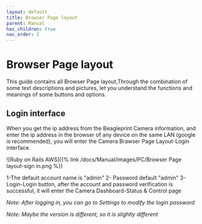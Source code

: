 ```yaml
---
layout: default
title: Browser Page layout
parent: Manual
has_children: true
nav_order: 2
---
```


# Browser Page layout

This guide contains all Browser Page layout,Through the combination of some text descriptions and pictures, let you understand the functions and meanings of some buttons and options.

## Login interface

When you get the ip address from the Beagleprint Camera information, and enter the ip address in the browser of any device on the same LAN (google is recommended), you will enter the Camera Brawser Page Layout-Login interface.

![Ruby on Rails AWS]({% link /docs/Manual/images/PC/Browser Page layout-sign in.png %})

1-The default account name is "admin"
2- Password default "admin"
3-Login-Login button, after the account and password verification is successful, it will enter the Camera Dashboard-Status & Control page

_Note: After logging in, you can go to Settings to modify the login password_

_Note: Maybe the version is different, so it is slightly different_ 
